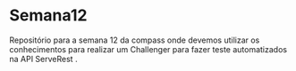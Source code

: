 # Semana12
Repositório para a semana 12 da compass onde devemos utilizar os conhecimentos para realizar um Challenger para fazer teste automatizados na API ServeRest .
